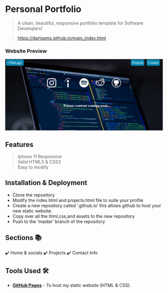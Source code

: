# Personal Portfolio 
> A clean, beautiful, responsive portfolio template for Software Developers!

> https://dartsams.github.io/main_index.html


### Website Preview
<p> 
    <a href="https://dartsams.github.io/assets/portfolio-website-preview.PNG" target="_blank"><img src="assets/portfolio website preview.PNG">
    </a>
</p>


## Features 
> Iphone 11 Responsive\
> Valid HTML5 & CSS3\
> Easy to modify

## Installation & Deployment 
-	Clone the repository
-	Modify the index.html and projects.html file to suite your profile
-	Create a new repository called ‘<your-github-username>.github.io’ this allows github to host your new static website.
-	Copy over all the html,css,and assets to the new repository 
-	Push to the ‘master’ branch of the repository


## Sections 📚
✔️ Home & socials
✔️ Projects
✔️ Contact Info


## Tools Used 🛠️
* [<b>GitHub Pages</b>](https://create-react-app.dev/docs/deployment/#github-pages) - To host my static website (HTML & CSS).


